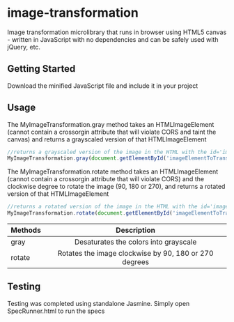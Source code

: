 # image-transformation
Image transformation microlibrary that runs in browser using HTML5 canvas - written in JavaScript with no dependencies and can be safely used with jQuery, etc.

## Getting Started
Download the minified JavaScript file and include it in your project

## Usage
The MyImageTransformation.gray method takes an HTMLImageElement (cannot contain a crossorgin attribute that will violate CORS and taint the canvas) and returns a grayscaled version of that HTMLImageElement

```javascript
//returns a grayscaled version of the image in the HTML with the id='imageElementToTransform'
MyImageTransformation.gray(document.getElementById('imageElementToTransform'))
```

The MyImageTransformation.rotate method takes an HTMLImageElement (cannot contain a crossorgin attribute that will violate CORS) and the clockwise degree to rotate the image (90, 180 or 270), and returns a rotated version of that HTMLImageElement

```javascript
//returns a rotated version of the image in the HTML with the id='imageElementToTransform'
MyImageTransformation.rotate(document.getElementById('imageElementToTransform'), 90)

```

| Methods      | Description    | 
| ------------- |:-------------:|
| gray          | Desaturates the colors into grayscale|
| rotate        | Rotates the image clockwise by 90, 180 or 270 degrees     |


## Testing
Testing was completed using standalone Jasmine.  Simply open SpecRunner.html to run the specs


